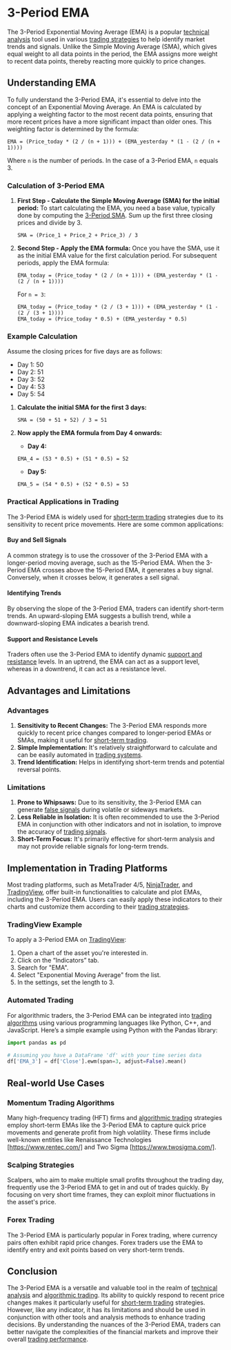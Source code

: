 # 3-Period EMA

The 3-Period Exponential Moving Average (EMA) is a popular [technical analysis](../t/technical_analysis.md) tool used in various [trading strategies](../t/trading_strategies.md) to help identify market trends and signals. Unlike the Simple Moving Average (SMA), which gives equal weight to all data points in the period, the EMA assigns more weight to recent data points, thereby reacting more quickly to price changes.

## Understanding EMA

To fully understand the 3-Period EMA, it's essential to delve into the concept of an Exponential Moving Average. An EMA is calculated by applying a weighting factor to the most recent data points, ensuring that more recent prices have a more significant impact than older ones. This weighting factor is determined by the formula:

```
EMA = (Price_today * (2 / (n + 1))) + (EMA_yesterday * (1 - (2 / (n + 1))))
```

Where `n` is the number of periods. In the case of a 3-Period EMA, `n` equals 3.

### Calculation of 3-Period EMA

1. **First Step - Calculate the Simple Moving Average (SMA) for the initial period:**
   To start calculating the EMA, you need a base value, typically done by computing the [3-Period SMA](../1/3-period_sma.md). Sum up the first three closing prices and divide by 3.

   ```
   SMA = (Price_1 + Price_2 + Price_3) / 3
   ```

2. **Second Step - Apply the EMA formula:**
   Once you have the SMA, use it as the initial EMA value for the first calculation period. For subsequent periods, apply the EMA formula:

   ```
   EMA_today = (Price_today * (2 / (n + 1))) + (EMA_yesterday * (1 - (2 / (n + 1))))
   ```

   For `n = 3`:
   
   ```
   EMA_today = (Price_today * (2 / (3 + 1))) + (EMA_yesterday * (1 - (2 / (3 + 1))))
   EMA_today = (Price_today * 0.5) + (EMA_yesterday * 0.5)
   ```

### Example Calculation

Assume the closing prices for five days are as follows:
- Day 1: 50
- Day 2: 51
- Day 3: 52
- Day 4: 53
- Day 5: 54

1. **Calculate the initial SMA for the first 3 days:**

   ```
   SMA = (50 + 51 + 52) / 3 = 51
   ```

2. **Now apply the EMA formula from Day 4 onwards:**

   - **Day 4:**

    ```
    EMA_4 = (53 * 0.5) + (51 * 0.5) = 52
    ```

   - **Day 5:**

    ```
    EMA_5 = (54 * 0.5) + (52 * 0.5) = 53
    ```

### Practical Applications in Trading

The 3-Period EMA is widely used for [short-term trading](../s/short-term_trading.md) strategies due to its sensitivity to recent price movements. Here are some common applications:

#### Buy and Sell Signals

A common strategy is to use the crossover of the 3-Period EMA with a longer-period moving average, such as the 15-Period EMA. When the 3-Period EMA crosses above the 15-Period EMA, it generates a buy signal. Conversely, when it crosses below, it generates a sell signal.

#### Identifying Trends

By observing the slope of the 3-Period EMA, traders can identify short-term trends. An upward-sloping EMA suggests a bullish trend, while a downward-sloping EMA indicates a bearish trend.

#### Support and Resistance Levels

Traders often use the 3-Period EMA to identify dynamic [support and resistance](../s/support_and_resistance.md) levels. In an uptrend, the EMA can act as a support level, whereas in a downtrend, it can act as a resistance level.

## Advantages and Limitations

### Advantages

1. **Sensitivity to Recent Changes:** The 3-Period EMA responds more quickly to recent price changes compared to longer-period EMAs or SMAs, making it useful for [short-term trading](../s/short-term_trading.md).
2. **Simple Implementation:** It's relatively straightforward to calculate and can be easily automated in [trading systems](../t/trading_systems.md).
3. **Trend Identification:** Helps in identifying short-term trends and potential reversal points.

### Limitations

1. **Prone to Whipsaws:** Due to its sensitivity, the 3-Period EMA can generate [false signals](../f/false_signals_in_trading.md) during volatile or sideways markets.
2. **Less Reliable in Isolation:** It is often recommended to use the 3-Period EMA in conjunction with other indicators and not in isolation, to improve the accuracy of [trading signals](../t/trading_signals.md).
3. **Short-Term Focus:** It's primarily effective for short-term analysis and may not provide reliable signals for long-term trends.

## Implementation in Trading Platforms

Most trading platforms, such as MetaTrader 4/5, [NinjaTrader](../n/ninjatrader.md), and [TradingView](../t/tradingview.md), offer built-in functionalities to calculate and plot EMAs, including the 3-Period EMA. Users can easily apply these indicators to their charts and customize them according to their [trading strategies](../t/trading_strategies.md).

### TradingView Example

To apply a 3-Period EMA on [TradingView](../t/tradingview.md):
1. Open a chart of the asset you're interested in.
2. Click on the “Indicators” tab.
3. Search for "EMA".
4. Select "Exponential Moving Average" from the list.
5. In the settings, set the length to 3.

### Automated Trading

For algorithmic traders, the 3-Period EMA can be integrated into [trading algorithms](../t/trading_algorithms.md) using various programming languages like Python, C++, and JavaScript. Here’s a simple example using Python with the Pandas library:

```python
import pandas as pd

# Assuming you have a DataFrame 'df' with your time series data
df['EMA_3'] = df['Close'].ewm(span=3, adjust=False).mean()
```

## Real-world Use Cases

### Momentum Trading Algorithms

Many high-frequency trading (HFT) firms and [algorithmic trading](../a/algorithmic_trading.md) strategies employ short-term EMAs like the 3-Period EMA to capture quick price movements and generate profit from high volatility. These firms include well-known entities like Renaissance Technologies [https://www.rentec.com/] and Two Sigma [https://www.twosigma.com/].

### Scalping Strategies

Scalpers, who aim to make multiple small profits throughout the trading day, frequently use the 3-Period EMA to get in and out of trades quickly. By focusing on very short time frames, they can exploit minor fluctuations in the asset's price.

### Forex Trading

The 3-Period EMA is particularly popular in Forex trading, where currency pairs often exhibit rapid price changes. Forex traders use the EMA to identify entry and exit points based on very short-term trends.

## Conclusion

The 3-Period EMA is a versatile and valuable tool in the realm of [technical analysis](../t/technical_analysis.md) and [algorithmic trading](../a/algorithmic_trading.md). Its ability to quickly respond to recent price changes makes it particularly useful for [short-term trading](../s/short-term_trading.md) strategies. However, like any indicator, it has its limitations and should be used in conjunction with other tools and analysis methods to enhance trading decisions. By understanding the nuances of the 3-Period EMA, traders can better navigate the complexities of the financial markets and improve their overall [trading performance](../t/trading_performance.md).
